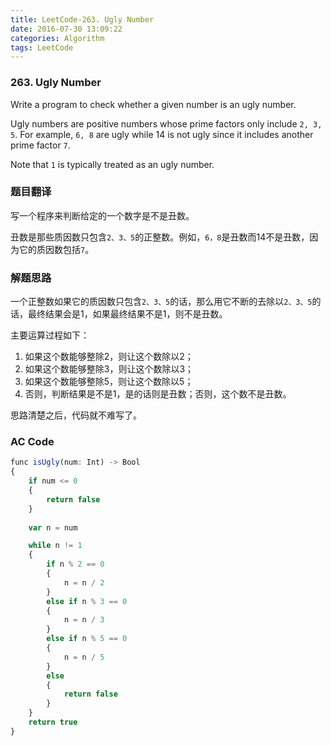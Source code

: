 ```yaml
---
title: LeetCode-263. Ugly Number  
date: 2016-07-30 13:09:22  
categories: Algorithm  
tags: LeetCode  
---
```


### 263. Ugly Number

Write a program to check whether a given number is an ugly number.

Ugly numbers are positive numbers whose prime factors only include `2, 3, 5`. For example, `6, 8` are ugly while 14 is not ugly since it includes another prime factor `7`.

Note that `1` is typically treated as an ugly number.

### 题目翻译

写一个程序来判断给定的一个数字是不是丑数。

丑数是那些质因数只包含`2、3、5`的正整数。例如，`6，8`是丑数而14不是丑数，因为它的质因数包括`7`。

### 解题思路

一个正整数如果它的质因数只包含`2、3、5`的话，那么用它不断的去除以`2、3、5`的话，最终结果会是1，如果最终结果不是1，则不是丑数。

主要运算过程如下：

1. 如果这个数能够整除2，则让这个数除以2；
2. 如果这个数能够整除3，则让这个数除以3；
3. 如果这个数能够整除5，则让这个数除以5；
4. 否则，判断结果是不是1，是的话则是丑数；否则，这个数不是丑数。

思路清楚之后，代码就不难写了。

### AC Code

```javascript
func isUgly(num: Int) -> Bool
{
    if num <= 0
    {
        return false
    }
    
    var n = num

    while n != 1
    {
        if n % 2 == 0
        {
            n = n / 2
        }
        else if n % 3 == 0
        {
            n = n / 3
        }
        else if n % 5 == 0
        {
            n = n / 5
        }
        else
        {
            return false
        }
    }
    return true
}
```
